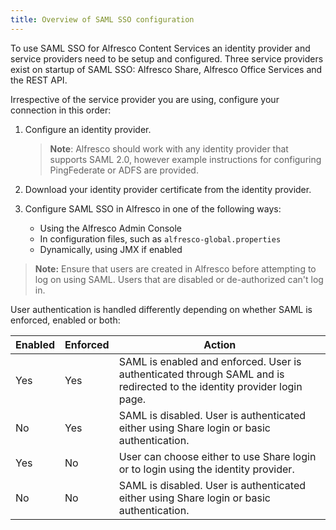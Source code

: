 ```yaml
---
title: Overview of SAML SSO configuration
---
```


To use SAML SSO for Alfresco Content Services an identity provider and service providers need to be setup and configured. Three service providers exist on startup of SAML SSO: Alfresco Share, Alfresco Office Services and the REST API.

Irrespective of the service provider you are using, configure your connection in this order:

1. Configure an identity provider.

    >**Note**: Alfresco should work with any identity provider that supports SAML 2.0, however example instructions for configuring PingFederate or ADFS are provided.

2. Download your identity provider certificate from the identity provider.
3. Configure SAML SSO in Alfresco in one of the following ways:
    * Using the Alfresco Admin Console
    * In configuration files, such as `alfresco-global.properties`
    * Dynamically, using JMX if enabled

> **Note:** Ensure that users are created in Alfresco before attempting to log on using SAML. Users that are disabled or de-authorized can't log in.

User authentication is handled differently depending on whether SAML is enforced, enabled or both:

| Enabled | Enforced | Action |
| ------- | -------- | ------ |
|Yes|Yes|SAML is enabled and enforced. User is authenticated through SAML and is redirected to the identity provider login page.|
|No|Yes|SAML is disabled. User is authenticated either using Share login or basic authentication.|
|Yes|No|User can choose either to use Share login or to login using the identity provider.|
|No|No|SAML is disabled. User is authenticated either using Share login or basic authentication.|
